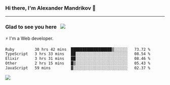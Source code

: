 ### Hi there, I'm Alexander Mandrikov 👋

- - -

### Glad to see you here &nbsp; ![](https://komarev.com/ghpvc/?username=nunsez&color=blue&label=visitors)

⚡ I'm a Web developer.

<!--✨ My GitHub <a href="https://nunsez.github.io/" target="_blank">resume link</a>-->

<!--
**nunsez/nunsez** is a ✨ _special_ ✨ repository because its `README.md` (this file) appears on your GitHub profile.

Here are some ideas to get you started:

- 🔭 I’m currently working on ...
- 🌱 I’m currently learning ...
- 👯 I’m looking to collaborate on ...
- 🤔 I’m looking for help with ...
- 💬 Ask me about ...
- 📫 How to reach me: ...
- 😄 Pronouns: ...
- ⚡ Fun fact: ...
-->


<!--START_SECTION:waka-->

```txt
Ruby         30 hrs 42 mins  ██████████████████▒░░░░░░   73.72 %
TypeScript   3 hrs 33 mins   ██░░░░░░░░░░░░░░░░░░░░░░░   08.54 %
Elixir       3 hrs 31 mins   ██░░░░░░░░░░░░░░░░░░░░░░░   08.46 %
Other        2 hrs 15 mins   █▒░░░░░░░░░░░░░░░░░░░░░░░   05.43 %
JavaScript   59 mins         ▓░░░░░░░░░░░░░░░░░░░░░░░░   02.37 %
```

<!--END_SECTION:waka-->


<span>
<!-- <img height="160em" src="https://github-readme-stats-nunsez.vercel.app/api?username=nunsez&show_icons=true&count_private=true&hide_border=true&hide=issues" /> -->
<img src="https://github-readme-stats-nunsez.vercel.app/api/top-langs/?username=nunsez&layout=compact&hide_border=true" />
</span>


<!--
[![willianrod's wakatime stats](https://github-readme-stats.vercel.app/api/wakatime?username=nunsez&hide_border=true)](https://github.com/anuraghazra/github-readme-stats)
-->

